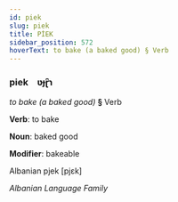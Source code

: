 ```yaml
---
id: piek
slug: piek
title: PİEK
sidebar_position: 572
hoverText: to bake (a baked good) § Verb
---
```


### piek&emsp;<span kind="abugida">ʋɟɽ̑ɿ</span>

*to bake (a baked good)* **§** Verb

**Verb**: to bake

**Noun**: baked good

**Modifier**: bakeable

Albanian pjek [pjɛk]

*Albanian Language Family*